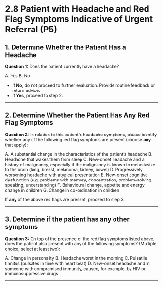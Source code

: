 # 2.8 Patient with Headache and Red Flag Symptoms Indicative of Urgent Referral (P5)

## 1. Determine Whether the Patient Has a Headache

**Question 1:** Does the patient currently have a headache?

A. Yes
B. No

- If **No**, do not proceed to further evaluation. Provide routine feedback or return advice.
- If **Yes**, proceed to step 2.

---

## 2. Determine Whether the Patient Has Any Red Flag Symptoms

**Question 2:** In relation to this patient's headache symptoms, please identify whether any of the following red flag symptoms are present (choose **any** that apply):

A. A substantial change in the characteristics of the patient’s headache
B. Headache that wakes them from sleep
C. New-onset headache and a history of malignancy, especially if the malignancy is known to metastasize to the brain (lung, breast, melanoma, kidney, bowel)
D. Progressively worsening headache with atypical presentation
E. New-onset cognitive dysfunction (e.g. problems with memory, concentration, problem-solving, speaking, understanding)
F. Behavioural change, appetite and energy change in children
G. Change in co-ordination in children

If **any** of the above red flags are present, proceed to step 3.

---

## 3. Determine if the patient has any other symptoms

**Question 3:** On top of the presence of the red flag symptoms listed above, does the patient also present with any of the following symptoms? (Multiple choice, select at least two):

A. Change in personality
B. Headache worst in the morning
C. Pulsatile tinnitus (pulsates in time with heart beat)
D. New-onset headache and in someone with compromised immunity, caused, for example, by HIV or immunosuppressive drugs


---
